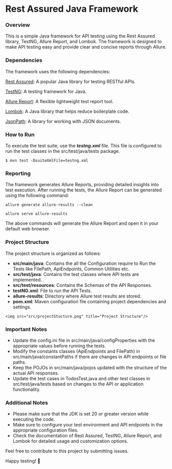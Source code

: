 # Rest Assured Java Framework

### Overview

This is a simple Java framework for API testing using the Rest Assured library, TestNG, Allure Report, and Lombok. The framework is designed to make API testing easy and provide clear and concise reports through Allure.

### **Dependencies**

The framework uses the following dependencies:

[Rest Assured](https://rest-assured.io/): A popular Java library for testing RESTful APIs.

[TestNG](https://testng.org/doc/): A testing framework for Java.

[Allure Report](http://allure.qatools.ru/): A flexible lightweight test report tool.

[Lombok](https://projectlombok.org/): A Java library that helps reduce boilerplate code.

[JsonPath](https://github.com/json-path/JsonPath): A library for working with JSON documents.

### **How to Run**

To execute the test suite, use the _**testng.xml**_ file. 
This file is configured to run the test classes in the src/test/java/tests package.

`$ mvn test -DsuiteXmlFile=testng.xml`

### **Reporting**

The framework generates Allure Reports, providing detailed insights into test execution. After running the tests, the Allure Report can be generated using the following command:

``allure generate allure-results --clean``

`allure serve allure-results`

The above commands will generate the Allure Report and open it in your default web browser.

### **Project Structure**

The project structure is organized as follows:
* **src/main/java**: Contains the all the Configuration require to Run the Tests like FilePath, ApiEndpoints, Common Utilities etc.
* **src/test/java**: Contains the test classes where API tests are implemented.
* **src/test/resources**: Contains the Schemas of the API Responses.
* **testNG.xml**: File to run the API Tests.
* **allure-results**: Directory where Allure test results are stored.
* **pom.xml**: Maven configuration file containing project dependencies and settings.

`<img src="src/projectStucture.png" title="Project Structure"/>`


### **Important Notes**

* Update the config.ini file in src/main/java/configProperties with the appropriate values before running the tests.
* Modify the constants classes (ApiEndpoints and FilePath) in src/main/java/constantPaths if there are changes in API endpoints or file paths.
* Keep the POJOs in src/main/java/pojos updated with the structure of the actual API responses.
* Update the test cases in TodosTest.java and other test classes in src/test/java/tests based on changes to the API or application functionality.

### **Additional Notes**

* Please make sure that the JDK is set 20 or greater version while executing the code.
* Make sure to configure your test environment and API endpoints in the appropriate configuration files.
* Check the documentation of Rest Assured, TestNG, Allure Report, and Lombok for detailed usage and customization options.

Feel free to contribute to this project by submitting issues.

Happy testing! 🚀


